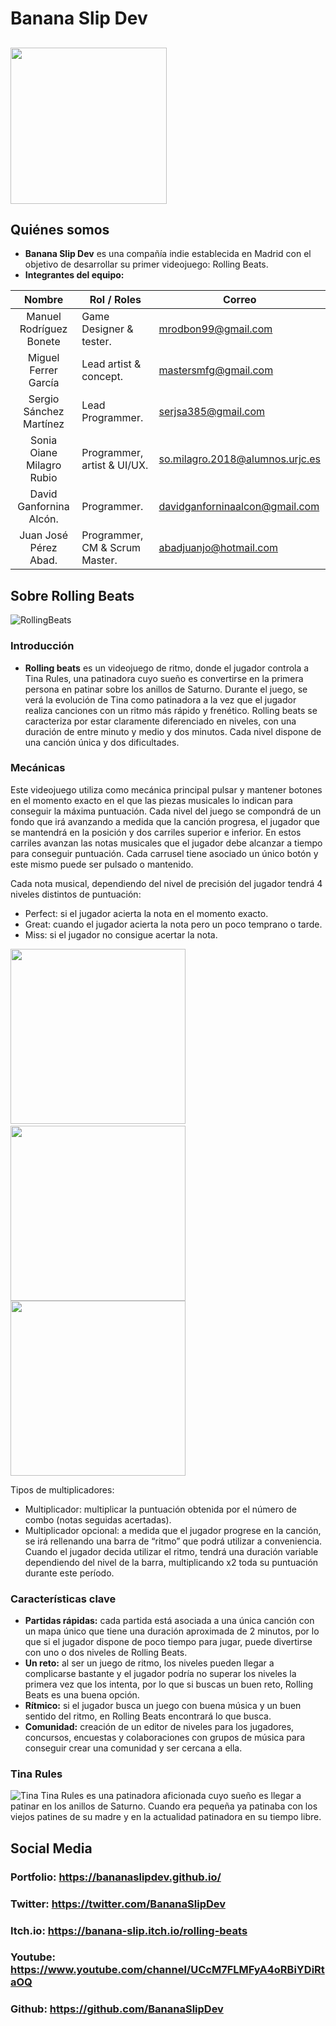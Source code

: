 # Banana Slip Dev 

## <img src="https://user-images.githubusercontent.com/73433870/138892794-fa5eb0df-264d-4999-9828-c018d4afc400.png" width="250">
## Quiénes somos
* **Banana Slip Dev** es una compañía indie establecida en Madrid con el objetivo de desarrollar su primer videojuego: Rolling Beats.
* **Integrantes del equipo:**


| Nombre | Rol / Roles | Correo |
|:--------------:| ------------- | ------------- |
| Manuel Rodríguez Bonete   |     Game Designer & tester.         |  mrodbon99@gmail.com             |
| Miguel Ferrer García      |     Lead artist & concept.          |  mastersmfg@gmail.com            |
| Sergio Sánchez Martínez   |     Lead Programmer.                |  serjsa385@gmail.com             |
| Sonia Oiane Milagro Rubio |     Programmer, artist & UI/UX.     |  so.milagro.2018@alumnos.urjc.es |
| David Ganfornina Alcón.   |     Programmer.                     |  davidganforninaalcon@gmail.com  |
| Juan José Pérez Abad.     |     Programmer, CM & Scrum Master.  |  abadjuanjo@hotmail.com          |


## Sobre Rolling Beats
![RollingBeats](https://user-images.githubusercontent.com/73433870/138893103-01520e24-c9f7-4b15-9033-06547c88691a.jpg)
### Introducción
* **Rolling beats** es un videojuego de ritmo, donde el jugador controla a Tina Rules, una patinadora cuyo sueño es convertirse en la primera persona en patinar sobre los anillos de Saturno.
Durante el juego, se verá la evolución de Tina como patinadora a la vez que el jugador realiza canciones con un ritmo más rápido y frenético.
Rolling beats se caracteriza por estar claramente diferenciado en niveles, con una duración de entre minuto y medio y dos minutos. Cada nivel dispone de una canción única y dos dificultades.

### Mecánicas
Este videojuego utiliza como mecánica principal pulsar y mantener botones en el momento exacto en el que las piezas musicales lo indican para conseguir la máxima puntuación. 
Cada nivel del juego se compondrá de un fondo que irá avanzando a medida que la canción progresa, el jugador que se mantendrá en la posición  y dos carriles superior e inferior.
En estos carriles avanzan las notas musicales que el jugador debe alcanzar a tiempo para conseguir puntuación. Cada carrusel tiene asociado un único botón y este mismo puede ser pulsado o mantenido.

Cada nota musical, dependiendo del nivel de precisión del jugador tendrá 4 niveles distintos de puntuación:
* Perfect: si el jugador acierta la nota en el momento exacto.
* Great: cuando el jugador acierta la nota pero un poco temprano o tarde.
* Miss: si el jugador no consigue acertar la nota.


<img src="https://user-images.githubusercontent.com/73433870/138901495-75789235-1e7f-4875-84a8-10e9998b27bd.png" width="280">    &nbsp;&nbsp;&nbsp;&nbsp;&nbsp;&nbsp;&nbsp;&nbsp;&nbsp;&nbsp; <img src="https://user-images.githubusercontent.com/73433870/138901497-f5ebcf4a-dd18-442c-ac81-6d8382d58f5e.png" width="280"> <img src="https://user-images.githubusercontent.com/73433870/138901498-15941308-77f8-4d5d-980f-4e8610a9943d.png" width="280">

Tipos de multiplicadores:
* Multiplicador: multiplicar la puntuación obtenida por el número de combo (notas seguidas acertadas).
* Multiplicador opcional: a medida que el jugador progrese en la canción, se irá rellenando una barra de “ritmo” que podrá utilizar a conveniencia. Cuando el jugador decida utilizar el ritmo, tendrá una duración variable dependiendo del nivel de la barra, multiplicando x2 toda su puntuación durante este período.

### Características clave
* **Partidas rápidas:** cada partida está asociada a una única canción con un mapa único que tiene una duración aproximada de 2 minutos, por lo que si el jugador dispone de poco tiempo para jugar, puede divertirse con uno o dos niveles de Rolling Beats.
* **Un reto:** al ser un juego de ritmo, los niveles pueden llegar a complicarse bastante y el jugador podría no superar los niveles la primera vez que los intenta, por lo que si buscas un buen reto, Rolling Beats es una buena opción.
* **Rítmico:** si el jugador busca un juego con buena música y un buen sentido del ritmo, en Rolling Beats encontrará lo que busca.
* **Comunidad:** creación de un editor de niveles para los jugadores, concursos, encuestas y colaboraciones con grupos de música para conseguir crear una comunidad y ser cercana a ella.
### Tina Rules
![Tina](https://user-images.githubusercontent.com/73433870/138900946-eecb2e02-c0a2-4075-9e5b-66dc9a7c5652.jpg)
Tina Rules es una patinadora aficionada cuyo sueño es llegar a patinar en los anillos de Saturno. 
Cuando era pequeña ya patinaba con los viejos patines de su madre y en la actualidad patinadora en su tiempo libre.


## Social Media
### Portfolio: https://bananaslipdev.github.io/
### Twitter: https://twitter.com/BananaSlipDev
### Itch.io: https://banana-slip.itch.io/rolling-beats
### Youtube: https://www.youtube.com/channel/UCcM7FLMFyA4oRBiYDiRtaOQ
### Github: https://github.com/BananaSlipDev


